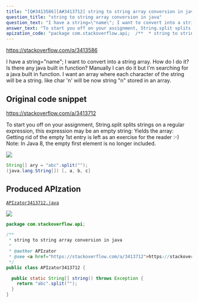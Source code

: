 ```yaml
---
title: "[Q#3413586][A#3413712] string to string array conversion in java"
question_title: "string to string array conversion in java"
question_text: "I have a string=\"name\"; I want to convert into a string array. How do I do it? Is there any java built in function? Manually I can do it but I'm searching for a java built in function. I want an array where each character of the string will be a string. like char 'n' will be now string \"n\" stored in an array."
answer_text: "To start you off on your assignment, String.split splits strings on a regular expression, this expression may be an empty string: Yields the array: Getting rid of the empty 1st entry is left as an exercise for the reader :-) Note: In Java 8, the empty first element is no longer included."
apization_code: "package com.stackoverflow.api;  /**  * string to string array conversion in java  *  * @author APIzator  * @see <a href=\"https://stackoverflow.com/a/3413712\">https://stackoverflow.com/a/3413712</a>  */ public class APIzator3413712 {    public static String[] string() throws Exception {     return \"abc\".split(\"\");   } }"
---
```


https://stackoverflow.com/q/3413586

I have a string=&quot;name&quot;;
I want to convert into a string array.
How do I do it?
Is there any java built in function? Manually I can do it but I&#x27;m searching for a java built in function.
I want an array where each character of the string will be a string.
like char &#x27;n&#x27; will be now string &quot;n&quot; stored in an array.



## Original code snippet

https://stackoverflow.com/a/3413712

To start you off on your assignment, String.split splits strings on a regular expression, this expression may be an empty string:
Yields the array:
Getting rid of the empty 1st entry is left as an exercise for the reader :-)
Note: In Java 8, the empty first element is no longer included.

<div class="code-logo"><img src="/stackoverflow.png" /></div>

```java
String[] ary = "abc".split("");
(java.lang.String[]) [, a, b, c]
```

## Produced APIzation

[`APIzator3413712.java`](https://github.com/pasqualesalza/apization-temp/raw/main/data/search/APIzator3413712.java)

<div class="code-logo"><img src="/apizator.png" /></div>

```java
package com.stackoverflow.api;

/**
 * string to string array conversion in java
 *
 * @author APIzator
 * @see <a href="https://stackoverflow.com/a/3413712">https://stackoverflow.com/a/3413712</a>
 */
public class APIzator3413712 {

  public static String[] string() throws Exception {
    return "abc".split("");
  }
}

```